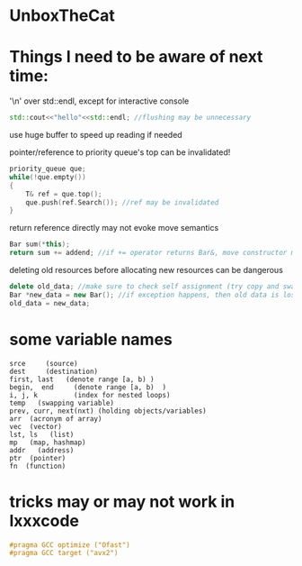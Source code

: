 # UnboxTheCat

# Things I need to be aware of next time:

'\n' over std::endl, except for interactive console  
```c++
std::cout<<"hello"<<std::endl; //flushing may be unnecessary
```
  
  
use huge buffer to speed up reading if needed  
  
  
pointer/reference to priority queue's top can be invalidated!  
```c++
priority_queue que;
while(!que.empty())
{
    T& ref = que.top();
    que.push(ref.Search()); //ref may be invalidated
}
```


return reference directly may not evoke move semantics 
```c++
Bar sum(*this);
return sum += addend; //if += operator returns Bar&, move constructor may not be evoked
```


deleting old resources before allocating new resources can be dangerous
```c++
delete old_data; //make sure to check self assignment (try copy and swap strategy)
Bar *new_data = new Bar(); //if exception happens, then old data is lost!
old_data = new_data;
```


# some variable names
```
srce     (source)
dest     (destination)
first, last   (denote range [a, b) )
begin,  end     (denote range [a, b)  )
i, j, k         (index for nested loops)
temp   (swapping variable)
prev, curr, next(nxt) (holding objects/variables)
arr  (acronym of array)
vec  (vector)
lst, ls   (list)
mp   (map, hashmap)
addr   (address)
ptr  (pointer)
fn  (function)
```


# tricks may or may not work in lxxxcode
```c++
#pragma GCC optimize ("Ofast")
#pragma GCC target ("avx2")
```
